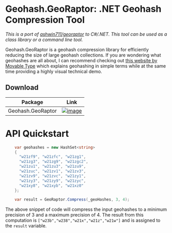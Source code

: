 # Geohash.GeoRaptor: .NET Geohash Compression Tool
_This is a port of [ashwin711/georaptor](https://github.com/ashwin711/georaptor) to C#/.NET. This tool can be used as a class library or a command line tool._

Geohash.GeoRaptor is a geohash compression library for efficiently reducing the size of large geohash collections. If you are wondering what geohashes are all about, I can recommend checking out [this website by Movable Type](https://www.movable-type.co.uk/scripts/geohash.html) which explains geohashing in simple terms while at the same time providing a highly visual technical demo.

## Download
| Package | Link |
| ------- | ---- | 
| Geohash.GeoRaptor | [![image](https://img.shields.io/nuget/v/Geohash.GeoRaptor.svg)](https://www.nuget.org/packages/Geohash.GeoRaptor/) |

# API Quickstart
```csharp
    var geohashes = new HashSet<string>
    {
      "w21zf9", "w21zfc", "w21zg1",
      "w21zg3", "w21zg9", "w21zgc2",
      "w21zu1", "w21zu3", "w21zu9",
      "w21zuc", "w21zv1", "w21zv3",
      "w21zv9", "w21zvc", "w21zy1",
      "w21zy3", "w21zy9", "w21zyc",
      "w21xy8", "w21xyb", "w21xz0"
    };

    var result = GeoRaptor.Compress(_geoHashes, 3, 4);
```
The above snippet of code will compress the input geohashes to a minimum precision of 3 and a maximum precision of 4. The result from this computation is `["w23b","w238","w21x","w21z","w21w"]` and is assigned to the `result` variable. 


